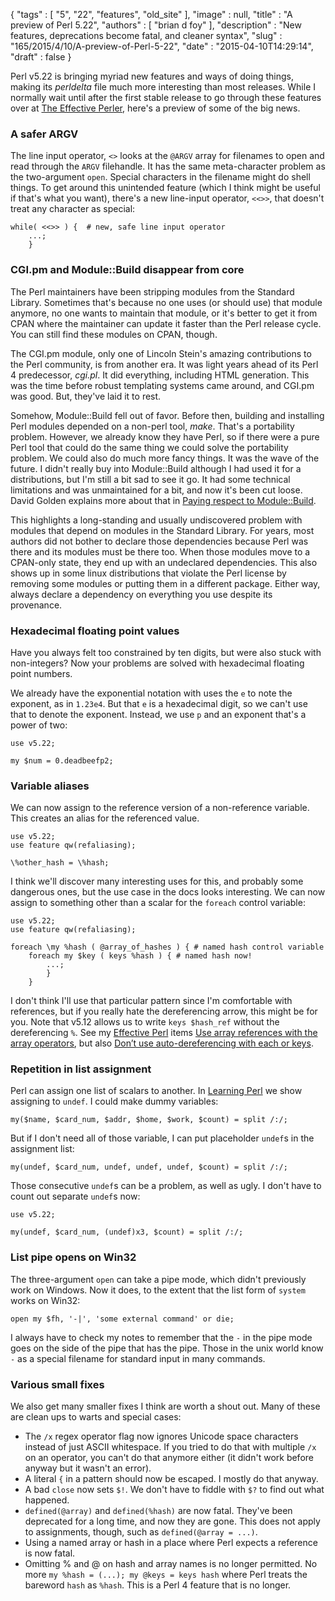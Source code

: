 {
   "tags" : [
      "5",
      "22",
      "features",
      "old_site"
   ],
   "image" : null,
   "title" : "A preview of Perl 5.22",
   "authors" : [
      "brian d foy"
   ],
   "description" : "New features, deprecations become fatal, and cleaner syntax",
   "slug" : "165/2015/4/10/A-preview-of-Perl-5-22",
   "date" : "2015-04-10T14:29:14",
   "draft" : false
}

Perl v5.22 is bringing myriad new features and ways of doing things, making its *perldelta* file much more interesting than most releases. While I normally wait until after the first stable release to go through these features over at [The Effective Perler](http://www.effectiveperlprogramming.com), here's a preview of some of the big news.

### A safer ARGV

The line input operator, `<>` looks at the `@ARGV` array for filenames to open and read through the `ARGV` filehandle. It has the same meta-character problem as the two-argument `open`. Special characters in the filename might do shell things. To get around this unintended feature (which I think might be useful if that's what you want), there's a new line-input operator, `<<>>`, that doesn't treat any character as special:

``` prettyprint
while( <<>> ) {  # new, safe line input operator
    ...;
    }
```

### CGI.pm and Module::Build disappear from core

The Perl maintainers have been stripping modules from the Standard Library. Sometimes that's because no one uses (or should use) that module anymore, no one wants to maintain that module, or it's better to get it from CPAN where the maintainer can update it faster than the Perl release cycle. You can still find these modules on CPAN, though.

The CGI.pm module, only one of Lincoln Stein's amazing contributions to the Perl community, is from another era. It was light years ahead of its Perl 4 predecessor, *cgi.pl*. It did everything, including HTML generation. This was the time before robust templating systems came around, and CGI.pm was good. But, they've laid it to rest.

Somehow, Module::Build fell out of favor. Before then, building and installing Perl modules depended on a non-perl tool, *make*. That's a portability problem. However, we already know they have Perl, so if there were a pure Perl tool that could do the same thing we could solve the portability problem. We could also do much more fancy things. It was the wave of the future. I didn't really buy into Module::Build although I had used it for a distributions, but I'm still a bit sad to see it go. It had some technical limitations and was unmaintained for a bit, and now it's been cut loose. David Golden explains more about that in [Paying respect to Module::Build](http://www.dagolden.com/index.php/2140/paying-respect-to-modulebuild/).

This highlights a long-standing and usually undiscovered problem with modules that depend on modules in the Standard Library. For years, most authors did not bother to declare those dependencies because Perl was there and its modules must be there too. When those modules move to a CPAN-only state, they end up with an undeclared dependencies. This also shows up in some linux distributions that violate the Perl license by removing some modules or putting them in a different package. Either way, always declare a dependency on everything you use despite its provenance.

### Hexadecimal floating point values

Have you always felt too constrained by ten digits, but were also stuck with non-integers? Now your problems are solved with hexadecimal floating point numbers.

We already have the exponential notation with uses the `e` to note the exponent, as in `1.23e4`. But that `e` is a hexadecimal digit, so we can't use that to denote the exponent. Instead, we use `p` and an exponent that's a power of two:

``` prettyprint
use v5.22;

my $num = 0.deadbeefp2;
```

### Variable aliases

We can now assign to the reference version of a non-reference variable. This creates an alias for the referenced value.

``` prettyprint
use v5.22;
use feature qw(refaliasing);

\%other_hash = \%hash;
```

I think we'll discover many interesting uses for this, and probably some dangerous ones, but the use case in the docs looks interesting. We can now assign to something other than a scalar for the `foreach` control variable:

``` prettyprint
use v5.22;
use feature qw(refaliasing);

foreach \my %hash ( @array_of_hashes ) { # named hash control variable
    foreach my $key ( keys %hash ) { # named hash now!
        ...;
        }
    }
```

I don't think I'll use that particular pattern since I'm comfortable with references, but if you really hate the dereferencing arrow, this might be for you. Note that v5.12 allows us to write `keys $hash_ref` without the dereferencing `%`. See my [Effective Perl](http://www.effectiveperlprogramming.com/) items [Use array references with the array operators](http://www.effectiveperlprogramming.com/2010/11/use-array-references-with-the-array-operators/), but also [Don’t use auto-dereferencing with each or keys](http://www.effectiveperlprogramming.com/2012/03/dont-use-auto-dereferencing-with-each/).

### Repetition in list assignment

Perl can assign one list of scalars to another. In [Learning Perl](http://www.learning-perl.com) we show assigning to `undef`. I could make dummy variables:

``` prettyprint
my($name, $card_num, $addr, $home, $work, $count) = split /:/;
```

But if I don't need all of those variable, I can put placeholder `undef`s in the assignment list:

``` prettyprint
my(undef, $card_num, undef, undef, undef, $count) = split /:/;
```

Those consecutive `undef`s can be a problem, as well as ugly. I don't have to count out separate `undef`s now:

``` prettyprint
use v5.22;

my(undef, $card_num, (undef)x3, $count) = split /:/;
```

### List pipe opens on Win32

The three-argument `open` can take a pipe mode, which didn't previously work on Windows. Now it does, to the extent that the list form of `system` works on Win32:

``` prettyprint
open my $fh, '-|', 'some external command' or die;
```

I always have to check my notes to remember that the `-` in the pipe mode goes on the side of the pipe that has the pipe. Those in the unix world know `-` as a special filename for standard input in many commands.

### Various small fixes

We also get many smaller fixes I think are worth a shout out. Many of these are clean ups to warts and special cases:

-   The `/x` regex operator flag now ignores Unicode space characters instead of just ASCII whitespace. If you tried to do that with multiple `/x` on an operator, you can't do that anymore either (it didn't work before anyway but it wasn't an error).
-   A literal `{` in a pattern should now be escaped. I mostly do that anyway.
-   A bad `close` now sets `$!`. We don't have to fiddle with `$?` to find out what happened.
-   `defined(@array)` and `defined(%hash)` are now fatal. They've been deprecated for a long time, and now they are gone. This does not apply to assignments, though, such as `defined(@array = ...)`.
-   Using a named array or hash in a place where Perl expects a reference is now fatal.
-   Omitting % and @ on hash and array names is no longer permitted. No more `my %hash = (...); my @keys = keys hash` where Perl treats the bareword `hash` as `%hash`. This is a Perl 4 feature that is no longer.


